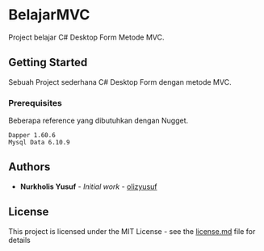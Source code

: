 # BelajarMVC

Project belajar C# Desktop Form Metode MVC.

## Getting Started

Sebuah Project sederhana C# Desktop Form dengan metode MVC.

### Prerequisites

Beberapa reference yang dibutuhkan dengan Nugget.

```
Dapper 1.60.6
Mysql Data 6.10.9
```

## Authors

* **Nurkholis Yusuf** - *Initial work* - [olizyusuf](https://github.com/olizyusuf)

## License

This project is licensed under the MIT License - see the [license.md](license.md) file for details
